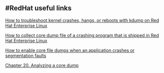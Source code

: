#RedHat useful links
---

[How to troubleshoot kernel crashes, hangs, or reboots with kdump on Red Hat Enterprise Linux](https://access.redhat.com/solutions/6038)

[How to collect core dump file of a crashing program that is shipped in Red Hat Enterprise Linux](https://access.redhat.com/solutions/56021)

[How to enable core file dumps when an application crashes or segmentation faults](https://access.redhat.com/solutions/4896)

[Chapter 20. Analyzing a core dump](https://docs.redhat.com/en/documentation/red_hat_enterprise_linux/8/html/managing_monitoring_and_updating_the_kernel/analyzing-a-core-dump_managing-monitoring-and-updating-the-kernel#analyzing-a-core-dump_managing-monitoring-and-updating-the-kernel)

